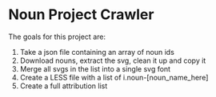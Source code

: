 Noun Project Crawler
==========

The goals for this project are:

1. Take a json file containing an array of noun ids
2. Download nouns, extract the svg, clean it up and copy it
3. Merge all svgs in the list into a single svg font
4. Create a LESS file with a list of i.noun-[noun_name_here]
5. Create a full attribution list
